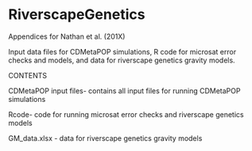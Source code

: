 # RiverscapeGenetics
Appendices for Nathan et al. (201X)


Input data files for CDMetaPOP simulations, R code for microsat error checks and models, and data for riverscape genetics gravity models.

CONTENTS

CDMetaPOP input files- contains all input files for running CDMetaPOP simulations

Rcode- code for running microsat error checks and riverscape genetics models

GM_data.xlsx - data for riverscape genetics gravity models

